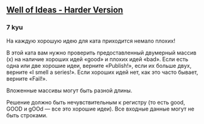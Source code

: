<h2><a href=https://www.codewars.com/kata/57f22b0f1b5432ff09001cab/train/javascript target="_blank">Well of Ideas - Harder Version</a></h2><h3>7 kyu</h3><p><ya-tr-span data-index="81-0" data-translated="true" data-source-lang="en" data-target-lang="ru" data-value="For every good kata idea there seem to be quite a few bad ones!" data-translation="На каждую хорошую идею для ката приходится немало плохих!" data-ch="0" data-type="trSpan" style="visibility: inherit !important;">На каждую хорошую идею для ката приходится немало плохих!</ya-tr-span></p><p><ya-tr-span data-index="82-0" data-translated="true" data-source-lang="en" data-target-lang="ru" data-value="In this kata you need to check the provided 2 dimensional array (x) for good ideas 'good' and bad ideas 'bad'. " data-translation="В этой ката вам нужно проверить предоставленный двумерный массив (x) на наличие хороших идей «good» и плохих идей «bad». " data-ch="0" data-type="trSpan" style="visibility: inherit !important;" data-selected="false">В этой ката вам нужно проверить предоставленный двумерный массив (x) на наличие хороших идей «good» и плохих идей «bad». </ya-tr-span><ya-tr-span data-index="82-2" data-translated="true" data-source-lang="en" data-target-lang="ru" data-value="" data-translation="». " data-ch="0" data-type="trSpan" style="visibility: inherit !important;">Если есть одна или две хорошие идеи, верните «Publish!», если их больше двух, верните «I smell a series!». </ya-tr-span><ya-tr-span data-index="82-3" data-translated="true" data-source-lang="en" data-target-lang="ru" data-value="If there are no good ideas, as is often the case, return 'Fail!'." data-translation="Если хороших идей нет, как это часто бывает, верните «Fail!»." data-ch="0" data-type="trSpan" style="visibility: inherit !important;">Если хороших идей нет, как это часто бывает, верните «Fail!».</ya-tr-span></p><p><ya-tr-span data-index="83-0" data-translated="true" data-source-lang="en" data-target-lang="ru" data-value="The sub arrays may not be the same length." data-translation="Вложенные массивы могут быть разной длины." data-ch="0" data-type="trSpan" style="visibility: inherit !important;">Вложенные массивы могут быть разной длины.</ya-tr-span></p><p><ya-tr-span data-index="84-0" data-translated="true" data-source-lang="en" data-target-lang="ru" data-value="The solution should be case insensitive (ie good, GOOD and gOOd all count as a good idea). " data-translation="Решение должно быть нечувствительным к регистру (то есть good, GOOD и gOOd — все это хорошие идеи). " data-ch="0" data-type="trSpan" style="visibility: inherit !important;">Решение должно быть нечувствительным к регистру (то есть good, GOOD и gOOd — все это хорошие идеи). </ya-tr-span><ya-tr-span data-index="84-1" data-translated="true" data-source-lang="en" data-target-lang="ru" data-value="All inputs may not be strings." data-translation="Все входные данные могут не быть строками." data-ch="0" data-type="trSpan" style="visibility: inherit !important;">Все входные данные могут не быть строками.</ya-tr-span></p>